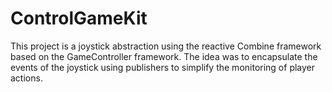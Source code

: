 # ControlGameKit
This project is a joystick abstraction using the reactive Combine framework based on the GameController framework. The idea was to encapsulate the events of the joystick using publishers to simplify the monitoring of player actions.
